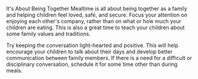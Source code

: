 It's About Being Together
Mealtime is all about being together as a family and helping children feel loved, safe, and secure. Focus your attention on enjoying each other's company, rather than on what or how much your children are eating. This is also a great time to teach your children about some family values and traditions.

Try keeping the conversation light-hearted and positive. This will help encourage your children to talk about their days and develop better communication between family members. If there is a need for a difficult or disciplinary conversation, schedule it for some time other than during meals.



